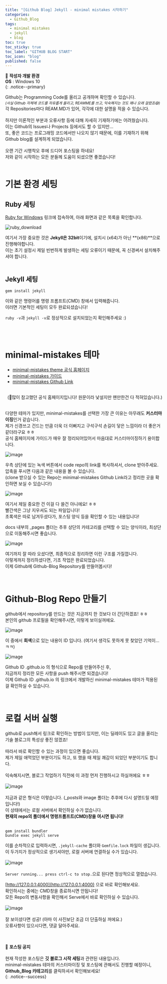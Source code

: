```yaml
---
title: "[Github Blog] Jekyll - minimal mistakes 시작하기"
categories:
  - Github_Blog
tags:
  - minimal mistakes
  - jekyll
  - blog
toc: true
toc_sticky: true
toc_label: "GITHUB BLOG START"
toc_icon: "blog"
published: false
---
```


📌 **작성자 개발 환경** <br>
**OS** : Windows 10<br>
{: .notice--primary}


Github는 Programming Code를 올리고 공개하며 확인할 수 있습니다.<br>
<sup><i>(사실 Github 자체에 코드를 자유롭게 올리고, REAMME를 쓰고, 익숙해지는 것도 꽤나 오래 걸렸죠😅)</i></sup><br>
각 Repositories마다 REAM.MD가 있어, 각각에 대한 설명을 적을 수 있습니다.<br>
<br>
하지만 이론적인 부분과 오류사항 등에 대해 자세히 기재하기에는 어려웠습니다.<br>
이는 Github의 Issues나 Projects 등에서도 할 수 있지만...<br>
또, 좋은 코드는 프로그래밍 코드에서만 나오지 않기 때문에, 이를 기재하기 위해 Github blog를 설계하게 되었습니다.
<br>
<br>
오랜 기간 시행착오 후에 드디어 포스팅을 하네요!<br>
저와 같이 시작하는 모든 분들께 도움이 되셨으면 좋겠습니다!
<br>
<br>

# 기본 환경 세팅

## Ruby 세팅

[Ruby for Windows](https://rubyinstaller.org/downloads/) 링크에 접속하여, 아래 화면과 같은 목록을 확인합니다.

![ruby_download](https://user-images.githubusercontent.com/45550607/102007643-2fa56f00-3d6e-11eb-969c-74a5e722b2c8.png)

여기서 가장 중요한 것은 **Jekyll은 32bit**이기에, 설치시 (x64)가 아닌 **(x86)**으로 진행해야합니다.<br>
이는 초기 설정시 제일 빈번하게 발생하는 세팅 오류이기 때문에, 꼭 신경써서 설치해주셔야 합니다.
<br>
<br>

## Jekyll 세팅

```
gem install jekyll
```
이와 같은 명령어를 명령 프롬프트(CMD) 창에서 입력해줍니다.<br>
이러면 기본적인 세팅이 모두 완료되셨습니다!<br>

`ruby -v`과 `jekyll -v`로 정상적으로 설치되었는지 확인해주세요 :)

<br>
<br>

# minimal-mistakes 테마

- [minimal-mistakes theme 공식 홈페이지](https://mmistakes.github.io/minimal-mistakes/)
- [minimal-mistakes 가이드](https://mmistakes.github.io/minimal-mistakes/docs/quick-start-guide/)
- [minimal-mistakes Github Link](https://github.com/mmistakes/minimal-mistakes)
<br>

<div align=right>(🔺많이 참고했던 공식 홈페이지입니다! 원문이라 낯설지만 왠만한건 다 적혀있습니다.)</div>
<br>

다양한 테마가 있지만, minimal-mistakes를 선택한 가장 큰 이유는 아무래도 **커스터마이징**인거 같습니다.<br>
제가 신경쓰고 건드는 만큼 더욱 더 이뻐지고 구석구석 손길이 닿은 느낌이라 더 좋은거 같더라구요 ㅎㅎ<br>
공식 홈페이지에 가이드가 매우 잘 정리되어있어서 마음대로 커스터마이징하기 용이합니다.<br>

![image](https://user-images.githubusercontent.com/45550607/101988362-76e31f80-3cdc-11eb-9dee-8addd2f02882.png)

우측 상단에 있는 녹색 버튼에서 code repo의 link를 복사하셔서, clone 받아주세요.<br>
압축을 푸시면 다음과 같은 내용을 볼 수 있습니다.<br>
(clone 받으실 수 있는 Repo는 minimal-mistakes Github Link라고 정리한 곳을 확인하면 보실 수 있습니다!)

![image](https://user-images.githubusercontent.com/45550607/102005471-5a86c780-3d5c-11eb-8ad4-bc5fd466ed57.png)

여기서 제일 중요한 건 이걸 다 쓸건 아니에요! ㅎㅎ<br>
<span color=red>빨간색</span>은 그냥 지우셔도 되는 파일입니다!<br>
<span color=green>초록색</span>은 따로 남겨두셨다가, 포스팅 양식 등을 확인할 수 있는 내용입니다!

docs 내부의 _pages 폴더는 추후 상단의 카테고리를 선택할 수 있는 양식이라, 최상단으로 이동해주시면 좋습니다.

![image](https://user-images.githubusercontent.com/45550607/102005746-c407d580-3d5e-11eb-913a-bb2e36c54f4b.png)

여기까지 잘 따라 오셨다면, 최종적으로 정리하면 이런 구조를 가질껍니다.<br>
이렇게까지 정리하셨다면, 기초 작업은 완료되었습니다.<br>
이제 Github에 Github-Blog Repository를 만들어봅시다!<br>
<br>
<br>

# Github-Blog Repo 만들기

github에서 repository를 만드는 것은 지금까지 한 것보다 더 간단하겠죠! ㅎㅎ<br>
본인의 github 프로필을 확인해주시면, 이렇게 보이실꺼에요.

![image](https://user-images.githubusercontent.com/45550607/102006086-a12af080-3d61-11eb-9ce7-0471a7af0062.png)

이 중에서 **회색**으로 있는 내용이 ID 입니다. (여기서 생각도 못하게 못 찾았던 기억이...ㅋㅋ)

![image](https://user-images.githubusercontent.com/45550607/102006140-1b5b7500-3d62-11eb-8e07-6b51fd1341fb.png)

Github ID .github.io 의 형식으로 Repo를 만들어주신 후,<br>
지금까지 정리한 모든 사항을 push 해주시면 되겠습니다!<br>
이제 Github ID .github.io 의 링크에서 개발하신 minimal-mistakes 테마가 적용된 걸 확인하실 수 있습니다.<br>
<br>
<br>

# 로컬 서버 실행

github로 push해서 링크로 확인하는 방법이 있지만, 이는 딜레이도 있고 글을 올리는 기술 블로그의 특성상 좋진 않겠죠!<br>
<br>
따라서 바로 확인할 수 있는 과정이 있으면 좋습니다.<br>
제가 제일 애먹었던 부분이기도 하고, 또 했을 때 제일 쾌감이 되었던 부분이기도 합니다.<br>
<br>
익숙해지시면, 블로그 작업하기 직전에 이 과정 먼저 진행하시고 하실꺼에요 ㅎㅎ<br>
<br>
![image](https://user-images.githubusercontent.com/45550607/102006653-eb15d580-3d65-11eb-9030-e520e1eba53c.png)<br>
<br>
지금과 같은 형식은 이렇습니다. (_posts와 image 폴더는 추후에 다시 설명드릴 예정입니다!)<br>
이 상태에서는 로컬 서버에서 확인하실 수가 없습니다.<br>
<b>현재의 repo의 폴더에서 명령프롬프트(CMD)창을 여시면 됩니다!</b><br><br>
```
gem install bundler
bundle exec jekyll serve
```
이를 순차적으로 입력하시면, `.jekyll-cache` 폴더와 `Gemfile.lock` 파일이 생깁니다.<br>
이 두가지가 정상적으로 생기셔야만, 로컬 서버에 연결하실 수가 있습니다.<br>
<br>
![image](https://user-images.githubusercontent.com/45550607/102006801-46949300-3d67-11eb-946a-ea4297b05723.png)
<br>
<br>
`Server running... press ctrl-c to stop.`으로 된다면 정상적으로 열렸습니다.<br>

[http://127.0.0.1:4000](http://127.0.0.1:4000) 으로 바로 확인해보세요.<br>
확인하시는 중에는 CMD창을 종료하시면 안됩니다!<br>
모든 Repo의 변동사항을 확인해서 Serve에서 바로 확인하실 수 있습니다.<br>
<br>
![image](https://user-images.githubusercontent.com/45550607/102006913-f407a680-3d67-11eb-9306-53bb0b1ba290.png)<br>
<br>
잘 보이셨다면 성공! (아마 이 사진보단 조금 더 단출하실 꺼에요.)<br>
오류사항이 있으시다면, 댓글 달아주세요.<br>
<br>
<br>

🔔 **포스팅 공지** <br><br>
현재 작성한 포스팅은 **깃 블로그 시작 세팅**과 관련된 내용입니다.<br>
minimal-mistakes 테마의 커스터마이징 및 포스팅에 관해서도 진행할 예정이니, 
**Github_Blog 카테고리**를 클릭하셔서 확인해보세요!<br>
{: .notice--success}